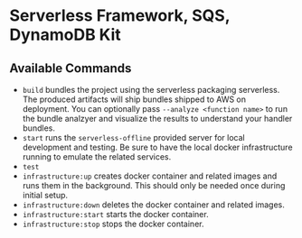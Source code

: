 # Serverless Framework, SQS, DynamoDB Kit

## Available Commands

- `build` bundles the project using the serverless packaging serverless. The produced artifacts will ship bundles shipped to AWS on deployment. You can optionally pass `--analyze <function name>` to run the bundle analzyer and visualize the results to understand your handler bundles.
- `start` runs the `serverless-offline` provided server for local development and testing. Be sure to have the local docker infrastructure running to emulate the related services.
- `test`
- `infrastructure:up` creates docker container and related images and runs them in the background. This should only be needed once during initial setup.
- `infrastructure:down` deletes the docker container and related images.
- `infrastructure:start` starts the docker container.
- `infrastructure:stop` stops the docker container.
